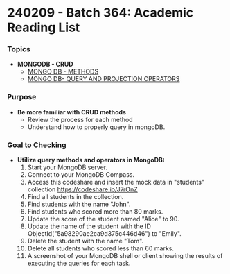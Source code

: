 # 240209 - Batch 364:  Academic Reading List 


### **Topics**

- **MONGODB - CRUD**
  - [MONGO DB - METHODS](https://www.mongodb.com/docs/manual/reference/methodBasic_Concepts_of_Flexbox)
  - [MONGO DB- QUERY AND PROJECTION OPERATORS](https://www.mongodb.com/docs/manual/reference/operator/query/)


### **Purpose**

- **Be more familiar with CRUD methods**
  - Review the process for each method
  - Understand how to properly query in mongoDB.



### **Goal to Checking**

- **Utilize query methods and operators in MongoDB:**
  1. Start your MongoDB server.
  2. Connect to your MongoDB Compass.
  3. Access this codeshare and insert the mock data in "students" collection https://codeshare.io/J7rOnZ
  4. Find all students in the collection.
  5. Find students with the name "John".
  6. Find students who scored more than 80 marks.
  7. Update the score of the student named "Alice" to 90.
  8. Update the name of the student with the ID ObjectId("5a98290ae2ca9d375c446d46") to "Emily".
  9. Delete the student with the name "Tom".
  10. Delete all students who scored less than 60 marks.
  11. A screenshot of your MongoDB shell or client showing the results of executing the queries for each task.
